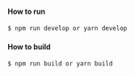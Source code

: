 #### How to run

```bash
$ npm run develop or yarn develop
```

#### How to build

```bash
$ npm run build or yarn build
```
